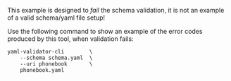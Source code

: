 This example is designed to *fail* the schema validation, it is not an example of a valid schema/yaml file setup!

Use the following command to show an example of the error codes produced by this tool, when validation fails:
```shell
yaml-validator-cli        \
    --schema schema.yaml  \
    --uri phonebook       \
    phonebook.yaml
```